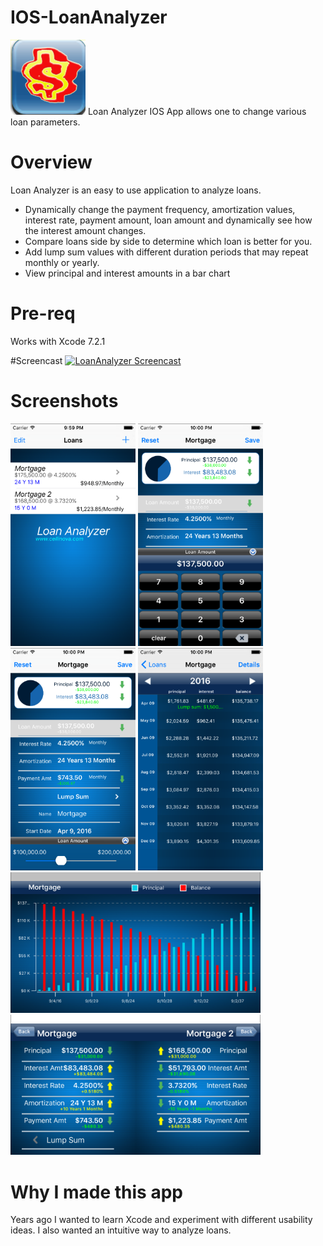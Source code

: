 # IOS-LoanAnalyzer
![loan analyzer logo](https://github.com/sleeloy99/IOS-LoanAnalyzer/blob/master/LoanAnalyzer/loananalyzerIcon%402x.png "LoanAnalyzer")   Loan Analyzer IOS App allows one to change various loan parameters.

# Overview
Loan Analyzer is an easy to use application to analyze loans.
* Dynamically change the payment frequency, amortization values, interest rate, payment amount, loan amount and dynamically see how the interest amount changes.
* Compare loans side by side to determine which loan is better for you.
* Add lump sum values with different duration periods that may repeat monthly or yearly.
* View principal and interest amounts in a bar chart

# Pre-req
Works with Xcode 7.2.1

#Screencast
[![LoanAnalyzer Screencast](https://i.ytimg.com/vi/k0LpajkDXao/1.jpg?time=1460324519839)](https://youtu.be/k0LpajkDXao "Loan Analyzer Screencast")


# Screenshots
<img src="https://github.com/sleeloy99/IOS-LoanAnalyzer/blob/master/Screenshots/mainpage.png" width="200">
<img src="https://github.com/sleeloy99/IOS-LoanAnalyzer/blob/master/Screenshots/loandetailcalc.png" width="200">
<img src="https://github.com/sleeloy99/IOS-LoanAnalyzer/blob/master/Screenshots/loandetailupdate.png" width="200">
<img src="https://github.com/sleeloy99/IOS-LoanAnalyzer/blob/master/Screenshots/schedule.png" width="200">
<img src="https://github.com/sleeloy99/IOS-LoanAnalyzer/blob/master/Screenshots/barchart.png" width="400">
<img src="https://github.com/sleeloy99/IOS-LoanAnalyzer/blob/master/Screenshots/loancompare.png" width="400">

# Why I made this app
Years ago I wanted to learn Xcode and experiment with different usability ideas.  I also wanted an intuitive way to analyze loans.



